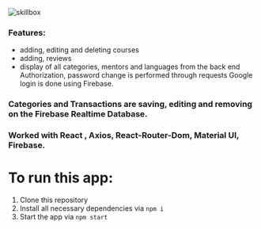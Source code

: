 ![skillbox](https://media.giphy.com/media/v1.Y2lkPTc5MGI3NjExOGI0MjY1ZDY3YmU3NjAwZGIyNTM1ZGI0NTczNDU3NWRkYzVkZDBhNiZlcD12MV9pbnRlcm5hbF9naWZzX2dpZklkJmN0PWc/VLuKITwlLhH5s0JbLv/giphy.gif)

### Features:
- adding, editing and deleting courses
- adding, reviews
- display of all categories, mentors and languages from the back end
Authorization, password change is performed through requests
Google login is done using Firebase.


### Categories and Transactions are saving, editing and removing on the Firebase Realtime Database.

### Worked with React , Axios, React-Router-Dom, Material UI, Firebase.

# To run this app: 
1. Clone this repository
2. Install all necessary dependencies via ```npm i```
3. Start the app via ```npm start```
